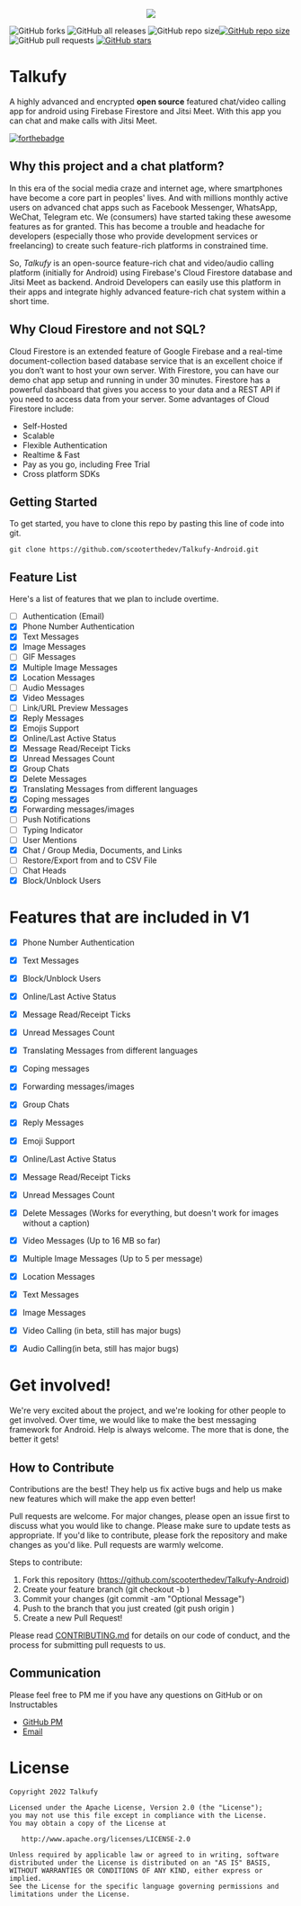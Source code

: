 
<p align="center">
  <img src="https://github.com/scooterthedev/Talkufy-Android/blob/main/Images/talkufy_backround.png?raw=true" />
</p>

![GitHub forks](https://img.shields.io/github/forks/scooterthedev/Talkufy-Android) ![GitHub all releases](https://img.shields.io/github/downloads/scooterthedev/Talkufy-Android/total) ![GitHub repo size](https://img.shields.io/github/repo-size/scooterthedev/Talkufy-Android)[![GitHub repo size](https://img.shields.io/badge/PM%20Me-on%20Github-red)](github.com/scooterthedev) ![GitHub pull requests](https://img.shields.io/github/issues-pr-raw/scooterthedev/Talkufy-Android) [![GitHub stars](https://img.shields.io/github/stars/scooterthedev/Talkufy-Android)](https://GitHub.com/scooterthedev/Talkufy-Android/)


# Talkufy
A highly advanced and encrypted **open source** featured chat/video calling app for android using Firebase Firestore and Jitsi Meet. With this app you can chat and make calls with Jitsi Meet.

[![forthebadge](https://forthebadge.com/images/badges/built-with-love.svg)](https://GitHub.com/scooterthedev/Talkufy-Android)

## Why this project and a chat platform?
In this era of the social media craze and internet age, where smartphones have become a core part in peoples' lives. And with millions monthly active users on advanced chat apps such as Facebook Messenger, WhatsApp, WeChat, Telegram etc. We (consumers) have started taking these awesome features as for granted. This has become a trouble and headache for developers (especially those who provide development services or freelancing) to create such feature-rich platforms in constrained time.

So, *Talkufy* is an open-source feature-rich chat and video/audio calling platform (initially for Android) using Firebase's Cloud Firestore database and Jitsi Meet as backend. Android Developers can easily use this platform in their apps and integrate highly advanced feature-rich chat system within a short time. 

## Why Cloud Firestore and not SQL?
Cloud Firestore is an extended feature of Google Firebase and a real-time document-collection based database service that is an excellent choice if you don’t want to host your own server. With Firestore, you can have our demo chat app setup and running in under 30 minutes. Firestore has a powerful dashboard that gives you access to your data and a REST API if you need to access data from your server. Some advantages of Cloud Firestore include:
 * Self-Hosted
 * Scalable
 * Flexible Authentication
 * Realtime & Fast
 * Pay as you go, including Free Trial
 * Cross platform SDKs

## Getting Started

To get started, you have to clone this repo by pasting this line of code into git.

    git clone https://github.com/scooterthedev/Talkufy-Android.git

## Feature List
Here's a list of features that we plan to include overtime.



- [ ] Authentication (Email)
- [x] Phone Number Authentication
- [x] Text Messages
- [x] Image Messages
- [ ] GIF Messages
- [x] Multiple Image Messages
- [x] Location Messages
- [ ] Audio Messages
- [x] Video Messages
- [ ] Link/URL Preview Messages
- [x] Reply Messages
- [x] Emojis Support
- [x] Online/Last Active Status
- [x] Message Read/Receipt Ticks
- [x] Unread Messages Count
- [x] Group Chats
- [x] Delete Messages
- [x] Translating Messages from different languages
- [x] Coping messages
- [x] Forwarding messages/images
- [ ] Push Notifications
- [ ] Typing Indicator
- [ ] User Mentions
- [x] Chat / Group Media, Documents, and Links
- [ ] Restore/Export from and to CSV File
- [ ] Chat Heads
- [x] Block/Unblock Users
</details>

# Features that are included in V1
- [x] Phone Number Authentication
- [x] Text Messages
- [x] Block/Unblock Users
- [x] Online/Last Active Status
- [x] Message Read/Receipt Ticks
- [x] Unread Messages Count
- [x] Translating Messages from different languages
- [x] Coping messages
- [x] Forwarding messages/images
- [x] Group Chats
- [x] Reply Messages
- [x] Emoji Support
- [x] Online/Last Active Status
- [x] Message Read/Receipt Ticks
- [x] Unread Messages Count
- [x] Delete Messages (Works for everything, but doesn't work for images without a caption)
- [x] Video Messages (Up to 16 MB so far)
- [x] Multiple Image Messages (Up to 5 per message)
- [x] Location Messages
- [x] Text Messages
- [x] Image Messages
- [x] Video Calling (in beta, still has major bugs)
- [x] Audio Calling(in beta, still has major bugs)



# Get involved!
We're very excited about the project, and we're looking for other people to get involved. Over time, we would like to make the best messaging framework for Android. Help is always welcome. The more that is done, the better it gets!

## How to Contribute
Contributions are the best! They help us fix active bugs and help us make new features which will make the app even better! 

Pull requests are welcome. For major changes, please open an issue first to discuss what you would like to change. Please make sure to update tests as appropriate. If you'd like to contribute, please fork the repository and make changes as you'd like. Pull requests are warmly welcome.

Steps to contribute:
1. Fork this repository (https://github.com/scooterthedev/Talkufy-Android)
2. Create your feature branch (git checkout -b <feature-branch-name>)
3. Commit your changes (git commit -am "Optional Message")
4. Push to the branch that you just created (git push origin <feature-branch-name>)
5. Create a new Pull Request!


Please read [CONTRIBUTING.md](https://github.com/scooterthedev/Talkufy-Android/blob/main/CONTRIBUTING.md) for details on our code of conduct, and the process for submitting pull requests to us.

## Communication
Please feel free to PM me if you have any questions on GitHub or on Instructables
* [GitHub PM](https://github.com)
* [Email](mailto:talkufy@outlook.com)

# License

    Copyright 2022 Talkufy
    
    Licensed under the Apache License, Version 2.0 (the "License");
    you may not use this file except in compliance with the License.
    You may obtain a copy of the License at
    
       http://www.apache.org/licenses/LICENSE-2.0
    
    Unless required by applicable law or agreed to in writing, software
    distributed under the License is distributed on an "AS IS" BASIS,
    WITHOUT WARRANTIES OR CONDITIONS OF ANY KIND, either express or implied.
    See the License for the specific language governing permissions and
    limitations under the License.
